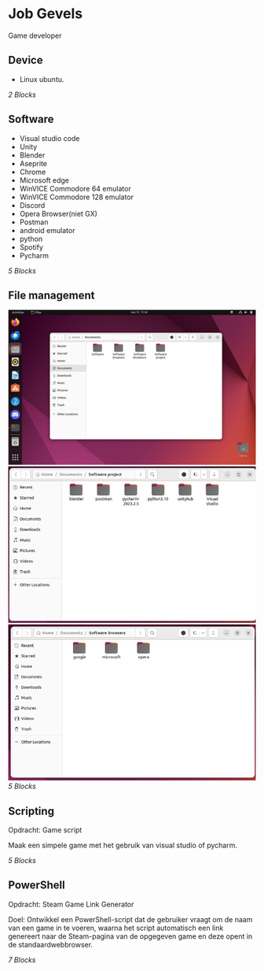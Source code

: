 # Job Gevels
Game developer

## Device
* Linux ubuntu.

_2 Blocks_

## Software
* Visual studio code
* Unity
* Blender
* Aseprite
* Chrome
* Microsoft edge
* WinVICE Commodore 64 emulator
* WinVICE Commodore 128 emulator
* Discord
* Opera Browser(niet GX)
* Postman
* android emulator 
* python 
* Spotify 
* Pycharm

_5 Blocks_

## File management
![Alt text](image.png)
![Alt text](image-1.png)
![Alt text](image-2.png)
_5 Blocks_

## Scripting
Opdracht: Game script

Maak een simpele game met het gebruik van visual studio of pycharm.

_5 Blocks_

## PowerShell
Opdracht: Steam Game Link Generator

Doel: Ontwikkel een PowerShell-script dat de gebruiker vraagt om de naam van een game in te voeren, waarna het script automatisch een link genereert naar de Steam-pagina van de opgegeven game en deze opent in de standaardwebbrowser.

_7 Blocks_